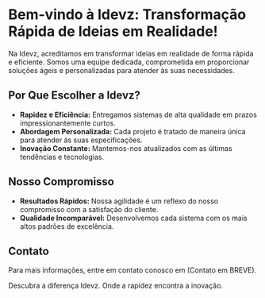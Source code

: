 # Bem-vindo à Idevz: Transformação Rápida de Ideias em Realidade!

Na Idevz, acreditamos em transformar ideias em realidade de forma rápida e eficiente. Somos uma equipe dedicada, comprometida em proporcionar soluções ágeis e personalizadas para atender às suas necessidades.

## Por Que Escolher a Idevz?

- **Rapidez e Eficiência:** Entregamos sistemas de alta qualidade em prazos impressionantemente curtos.
- **Abordagem Personalizada:** Cada projeto é tratado de maneira única para atender às suas especificações.
- **Inovação Constante:** Mantemos-nos atualizados com as últimas tendências e tecnologias.

## Nosso Compromisso

- **Resultados Rápidos:** Nossa agilidade é um reflexo do nosso compromisso com a satisfação do cliente.
- **Qualidade Incomparável:** Desenvolvemos cada sistema com os mais altos padrões de excelência.

## Contato

Para mais informações, entre em contato conosco em (Contato em BREVE).

Descubra a diferença Idevz. Onde a rapidez encontra a inovação.
